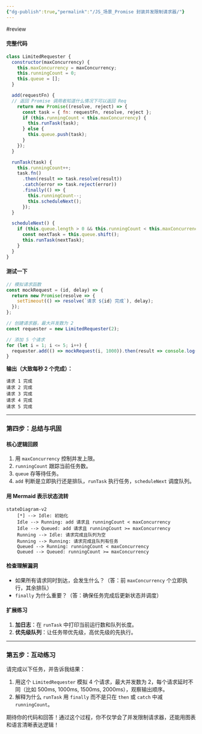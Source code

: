 ```yaml
---
{"dg-publish":true,"permalink":"/JS_场景_Promise 封装并发限制请求器/"}
---
```


#review  

#### 完整代码
```javascript
class LimitedRequester {
  constructor(maxConcurrency) {
    this.maxConcurrency = maxConcurrency;
    this.runningCount = 0;
    this.queue = [];
  }

  add(requestFn) {
  // 返回 Promise 调用者知道什么情况下可以返回 Req
    return new Promise((resolve, reject) => {
      const task = { fn: requestFn, resolve, reject };
      if (this.runningCount < this.maxConcurrency) {
        this.runTask(task);
      } else {
        this.queue.push(task);
      }
    });
  }

  runTask(task) {
    this.runningCount++;
    task.fn()
      .then(result => task.resolve(result))
      .catch(error => task.reject(error))
      .finally(() => {
        this.runningCount--;
        this.scheduleNext();
      });
  }

  scheduleNext() {
    if (this.queue.length > 0 && this.runningCount < this.maxConcurrency) {
      const nextTask = this.queue.shift();
      this.runTask(nextTask);
    }
  }
}
```

#### 测试一下
```javascript
// 模拟请求函数
const mockRequest = (id, delay) => {
  return new Promise(resolve => {
    setTimeout(() => resolve(`请求 ${id} 完成`), delay);
  });
};

// 创建请求器，最大并发数为 2
const requester = new LimitedRequester(2);

// 添加 5 个请求
for (let i = 1; i <= 5; i++) {
  requester.add(() => mockRequest(i, 1000)).then(result => console.log(result));
}
```
**输出（大致每秒 2 个完成）：**  
```
请求 1 完成
请求 2 完成
请求 3 完成
请求 4 完成
请求 5 完成
```

---

### 第四步：总结与巩固
#### 核心逻辑回顾
1. 用 `maxConcurrency` 控制并发上限。
2. `runningCount` 跟踪当前任务数。
3. `queue` 存等待任务。
4. `add` 判断是立即执行还是排队，`runTask` 执行任务，`scheduleNext` 调度队列。

#### 用 Mermaid 表示状态流转
```mermaid
stateDiagram-v2
    [*] --> Idle: 初始化
    Idle --> Running: add 请求且 runningCount < maxConcurrency
    Idle --> Queued: add 请求且 runningCount >= maxConcurrency
    Running --> Idle: 请求完成且队列为空
    Running --> Running: 请求完成且队列有任务
    Queued --> Running: runningCount < maxConcurrency
    Queued --> Queued: runningCount >= maxConcurrency
```

#### 检查理解漏洞
- 如果所有请求同时到达，会发生什么？（答：前 `maxConcurrency` 个立即执行，其余排队）
- `finally` 为什么重要？（答：确保任务完成后更新状态并调度）

#### 扩展练习
1. **加日志**：在 `runTask` 中打印当前运行数和队列长度。
2. **优先级队列**：让任务带优先级，高优先级的先执行。

---

### 第五步：互动练习
请完成以下任务，并告诉我结果：
1. 用这个 `LimitedRequester` 模拟 4 个请求，最大并发数为 2，每个请求延时不同（比如 500ms, 1000ms, 1500ms, 2000ms），观察输出顺序。
2. 解释为什么 `runTask` 用 `finally` 而不是只在 `then` 或 `catch` 中减 `runningCount`。

期待你的代码和回答！通过这个过程，你不仅学会了并发限制请求器，还能用图表和语言清晰表达逻辑！